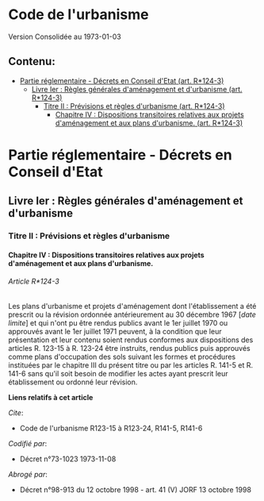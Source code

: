 # Code de l'urbanisme  
Version Consolidée au 1973-01-03
## Contenu: 
  - [Partie réglementaire - Décrets en Conseil d'Etat (art. R*124-3)](#1)
    - [Livre Ier : Règles générales d'aménagement et d'urbanisme (art. R*124-3)](#2)
      - [Titre II : Prévisions et règles d'urbanisme (art. R*124-3)](#3)
        - [Chapitre IV : Dispositions transitoires relatives aux projets d'aménagement et aux plans d'urbanisme. (art. R*124-3)](#4)
# Partie réglementaire - Décrets en Conseil d'Etat<a id=1></a>

## Livre Ier : Règles générales d'aménagement et d'urbanisme<a id=2></a>

### Titre II : Prévisions et règles d'urbanisme<a id=3></a>

#### Chapitre IV : Dispositions transitoires relatives aux projets d'aménagement et aux plans d'urbanisme.<a id=4></a>

###### Article R*124-3

Les plans d'urbanisme et projets d'aménagement dont l'établissement a été prescrit ou la révision ordonnée antérieurement au
30 décembre 1967 [*date limite*] et qui n'ont pu être rendus publics avant le 1er juillet 1970 ou approuvés avant le 1er
juillet 1971 peuvent, à la condition que leur présentation et leur contenu soient rendus conformes aux dispositions des
articles R. 123-15 à R. 123-24 être instruits, rendus publics puis approuvés comme plans d'occupation des sols suivant les
formes et procédures instituées par le chapitre III du présent titre ou par les articles R. 141-5 et R. 141-6 sans qu'il soit
besoin de modifier les actes ayant prescrit leur établissement ou ordonné leur révision.

**Liens relatifs à cet article**

_Cite_:

  - Code de l'urbanisme R123-15 à R123-24, R141-5, R141-6

_Codifié par_:

  - Décret n°73-1023 1973-11-08

_Abrogé par_:

  - Décret n°98-913 du 12 octobre 1998 - art. 41 (V) JORF 13 octobre 1998



